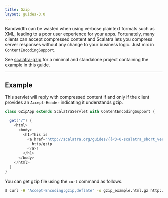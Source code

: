 ```yaml
---
title: Gzip
layout: guides-3.0
---
```


Bandwidth can be wasted when using verbose plaintext formats such as XML, leading
to a poor user experience for your apps.
Fortunately, many clients can accept compressed content and Scalatra lets you
compress server responses without any change to your business logic.
Just mix in `ContentEncodingSupport`.

<div class="alert alert-info">
  <span class="badge badge-info"><i class="glyphicon glyphicon-flag"></i></span>
  See
  <a href="https://github.com/scalatra/scalatra-website-examples/tree/master/{{<3-0-scalatra_short_version>}}/http/scalatra-gzip">scalatra-gzip</a>
  for a minimal and standalone project containing the example in this guide.
</div>

---

## Example

This servlet will reply with compressed content if and only if the client provides
an `Accept-Header` indicating it understands gzip.

```scala
class GZipApp extends ScalatraServlet with ContentEncodingSupport {

  get("/") {
    <html>
      <body>
        <h1>This is
          <a href="http://scalatra.org/guides/{{<3-0-scalatra_short_version>}}/http/gzip.html">
            http/gzip
          </a>!
        </h1>
      </body>
    </html>
  }
}
```

You can get gzip file using the `curl` command as follows.

```bash
$ curl -H "Accept-Encoding:gzip,deflate" -o gzip_example.html.gz http://localhost:8080
```
